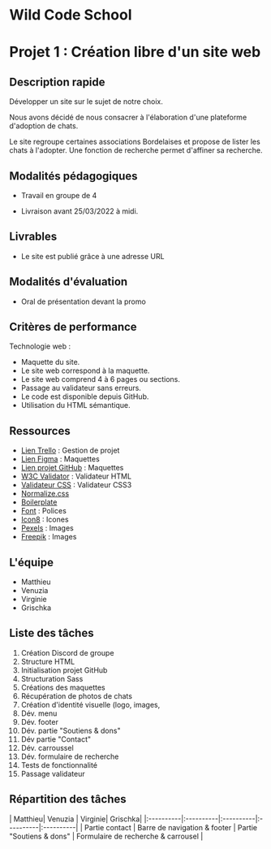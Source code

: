 # Wild Code School 

# Projet 1 : Création libre d'un site web

## Description rapide

Développer un site sur le sujet de notre choix.

Nous avons décidé de nous consacrer à l'élaboration d'une plateforme d'adoption de chats.

Le site regroupe certaines associations Bordelaises et propose de lister les chats à l'adopter. Une fonction de recherche permet d'affiner sa recherche.

## Modalités pédagogiques

- Travail en groupe de 4

- Livraison avant 25/03/2022 à midi.

## Livrables

- Le site est publié grâce à une adresse URL

## Modalités d'évaluation

-  Oral de présentation devant la promo

## Critères de performance

Technologie web :

-   Maquette du site.
-   Le site web correspond à la maquette.
-   Le site web comprend 4 à 6 pages ou sections.
-   Passage au validateur sans erreurs.
-   Le code est disponible depuis GitHub.
-   Utilisation du HTML sémantique.

## Ressources

-  [Lien Trello](https://trello.com/b/TFaVOqyx/r%C3%A9partitions-des-mission-du-projet-adopte-un-chat/) : Gestion de projet
- [Lien Figma](https://www.figma.com/file/UQH0fQKt2Z84pD9QIzRJNT/Adopte-ton-chat?node-id=0%3A1) : Maquettes
-  [Lien projet GitHub](https://github.com/MatthieuELIE/wild-cat) : Maquettes
-   [W3C Validator](https://validator.w3.org/) : Validateur HTML
-   [Validateur CSS](https://jigsaw.w3.org/css-validator/) : Validateur CSS3
-   [Normalize.css](https://github.com/necolas/normalize.css)
-   [Boilerplate](https://html5boilerplate.com/)
-   [Font](https://fontawesome.com/) : Polices
- [Icon8](https://icons8.com/illustrations/web-elements) : Icones
-  [Pexels](https://www.pexels.com/fr-fr/) : Images
-  [Freepik](https://fr.freepik.com/) : Images

## L'équipe

- Matthieu
- Venuzia
- Virginie
- Grischka

## Liste des tâches 

1. Création Discord de groupe
2. Structure HTML
3. Initialisation projet GitHub
4. Structuration Sass
5. Créations des maquettes
6. Récupération de photos de chats
7. Création d'identité visuelle (logo, images, 
8. Dév. menu
9. Dév. footer
10. Dév. partie "Soutiens & dons"
11. Dév partie "Contact"
12. Dév. carroussel
13. Dév. formulaire de recherche	
15. Tests de fonctionnalité
16. Passage validateur

## Répartition des tâches

| Matthieu| Venuzia | Virginie| Grischka|
|:----------|:----------|:----------|:----------|:----------|
| Partie contact |  Barre de navigation & footer |  Partie "Soutiens & dons" |  Formulaire de recherche & carrousel |  
